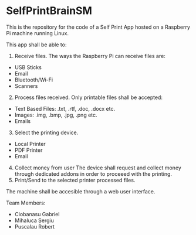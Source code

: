 # SelfPrintBrainSM

This is the repository for the code of a Self Print App hosted on a Raspberry Pi machine running Linux.

This app shall be able to:
1. Receive files.
The ways the Raspberry Pi can receive files are: 
- USB Sticks
- Email
- Bluetooth/Wi-Fi
- Scanners
2. Process files received.
Only printable files shall be accepted:
- Text Based Files: .txt, .rtf, .doc, .docx etc.
- Images: .img, .bmp, .jpg, .png etc.
- Emails
3. Select the printing device.
- Local Printer
- PDF Printer
- Email
4. Collect money from user
The device shall request and collect money through dedicated addons in order to proceeed with the printing.
5. Print/Send to the selected printer processed files.

The machine shall be accesible through a web user interface.

Team Members:
- Ciobanasu Gabriel
- Mihaluca Sergiu
- Puscalau Robert
